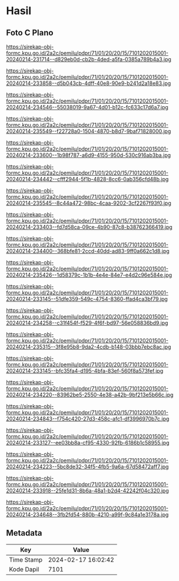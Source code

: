 # Hasil

## Foto C Plano

https://sirekap-obj-formc.kpu.go.id/2a2c/pemilu/pdpr/71/01/20/20/15/7101202015001-20240214-231714--d829eb0d-cb2b-4ded-a5fa-0385a789b4a3.jpg

https://sirekap-obj-formc.kpu.go.id/2a2c/pemilu/pdpr/71/01/20/20/15/7101202015001-20240214-233858--d5b043cb-4dff-40e8-90e9-b241d2a18e83.jpg

https://sirekap-obj-formc.kpu.go.id/2a2c/pemilu/pdpr/71/01/20/20/15/7101202015001-20240214-234546--55038019-9a67-4d01-b12c-fc633c17d6a7.jpg

https://sirekap-obj-formc.kpu.go.id/2a2c/pemilu/pdpr/71/01/20/20/15/7101202015001-20240214-235549--f22728a0-1504-4870-b8d7-9baf71828000.jpg

https://sirekap-obj-formc.kpu.go.id/2a2c/pemilu/pdpr/71/01/20/20/15/7101202015001-20240214-233600--1b98f787-a6d9-4155-950d-530c916ab3ba.jpg

https://sirekap-obj-formc.kpu.go.id/2a2c/pemilu/pdpr/71/01/20/20/15/7101202015001-20240214-234442--cfff2944-5f1b-4828-8cc6-0ab356cfd48b.jpg

https://sirekap-obj-formc.kpu.go.id/2a2c/pemilu/pdpr/71/01/20/20/15/7101202015001-20240214-235545--8c44a472-98bc-4caa-9202-3cf2267f93f0.jpg

https://sirekap-obj-formc.kpu.go.id/2a2c/pemilu/pdpr/71/01/20/20/15/7101202015001-20240214-233403--fd7d58ca-09ce-4b90-87c8-b38762366419.jpg

https://sirekap-obj-formc.kpu.go.id/2a2c/pemilu/pdpr/71/01/20/20/15/7101202015001-20240214-234400--368bfe81-2ccd-40dd-ad83-9ff0a662c1d8.jpg

https://sirekap-obj-formc.kpu.go.id/2a2c/pemilu/pdpr/71/01/20/20/15/7101202015001-20240214-235426--1d58379c-1b1b-4e4e-84e7-e4d2c96e584e.jpg

https://sirekap-obj-formc.kpu.go.id/2a2c/pemilu/pdpr/71/01/20/20/15/7101202015001-20240214-233145--51dfe359-549c-4754-8360-ffad4ca3bf79.jpg

https://sirekap-obj-formc.kpu.go.id/2a2c/pemilu/pdpr/71/01/20/20/15/7101202015001-20240214-234258--c31f454f-f529-4f6f-bd97-56e058836bd9.jpg

https://sirekap-obj-formc.kpu.go.id/2a2c/pemilu/pdpr/71/01/20/20/15/7101202015001-20240214-235315--3f8e95b8-9da2-4cdb-b148-03bbb7ebc8ac.jpg

https://sirekap-obj-formc.kpu.go.id/2a2c/pemilu/pdpr/71/01/20/20/15/7101202015001-20240214-233145--bfc35fa4-d195-4bfa-83ef-560f8a573fef.jpg

https://sirekap-obj-formc.kpu.go.id/2a2c/pemilu/pdpr/71/01/20/20/15/7101202015001-20240214-234220--83962be5-2550-4e38-a42b-9bf213e5b66c.jpg

https://sirekap-obj-formc.kpu.go.id/2a2c/pemilu/pdpr/71/01/20/20/15/7101202015001-20240214-234843--f754c420-27d3-458c-afc1-df3996970b7c.jpg

https://sirekap-obj-formc.kpu.go.id/2a2c/pemilu/pdpr/71/01/20/20/15/7101202015001-20240214-233127--ee03bb8a-cf95-4330-92fb-6186b1c58955.jpg

https://sirekap-obj-formc.kpu.go.id/2a2c/pemilu/pdpr/71/01/20/20/15/7101202015001-20240214-234223--5bc8de32-34f5-4fb5-9a6a-67d58472aff7.jpg

https://sirekap-obj-formc.kpu.go.id/2a2c/pemilu/pdpr/71/01/20/20/15/7101202015001-20240214-233918--25fe1d31-8b6a-48a1-b2d4-42242f04c320.jpg

https://sirekap-obj-formc.kpu.go.id/2a2c/pemilu/pdpr/71/01/20/20/15/7101202015001-20240214-234648--3fb2fd54-880b-4210-a99f-9c84a1e3178a.jpg


## Metadata

| Key        | Value               |
| ---------- | ------------------- |
| Time Stamp | 2024-02-17 16:02:42 |
| Kode Dapil | 7101                |



